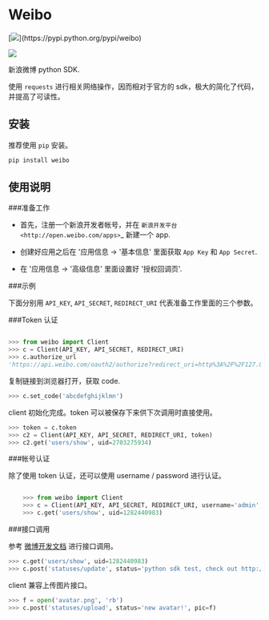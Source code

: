 Weibo
=====

[![](http://img.shields.io/pypi/v/weibo.svg?style=flat"mylib")](https://pypi.python.org/pypi/weibo)

[![](http://img.shields.io/pypi/dm/weibo.svg?style=flat)](https://pypi.python.org/pypi/weibo)


新浪微博 python SDK.

使用 `requests` 进行相关网络操作，因而相对于官方的 sdk，极大的简化了代码，并提高了可读性。


安装
----

推荐使用 `pip` 安装。

``` bash
pip install weibo
```

使用说明
--------

###准备工作


- 首先，注册一个新浪开发者帐号，并在 `新浪开发平台 <http://open.weibo.com/apps>`_ 新建一个 app.

- 创建好应用之后在 '应用信息 -> '基本信息' 里面获取 `App Key` 和 `App Secret`.

- 在 '应用信息 -> '高级信息' 里面设置好 '授权回调页'.

###示例


下面分别用 `API_KEY`, `API_SECRET`, `REDIRECT_URI` 代表准备工作里面的三个参数。


###Token 认证


```python

>>> from weibo import Client
>>> c = Client(API_KEY, API_SECRET, REDIRECT_URI)
>>> c.authorize_url
'https://api.weibo.com/oauth2/authorize?redirect_uri=http%3A%2F%2F127.0.0.1%2Fcallback&client_id=123456'
```
复制链接到浏览器打开，获取 code.

``` python
>>> c.set_code('abcdefghijklmn')
```

client 初始化完成。token 可以被保存下来供下次调用时直接使用。

```python
>>> token = c.token
>>> c2 = Client(API_KEY, API_SECRET, REDIRECT_URI, token)
>>> c2.get('users/show', uid=2703275934)
```

###帐号认证


除了使用 token 认证，还可以使用 username / password 进行认证。

```python

    >>> from weibo import Client
    >>> c = Client(API_KEY, API_SECRET, REDIRECT_URI, username='admin', password='secret')
    >>> c.get('users/show', uid=1282440983)
```
###接口调用


参考 [微博开发文档](http://open.weibo.com/wiki/API%E6%96%87%E6%A1%A3_V2) 进行接口调用。

```python
>>> c.get('users/show', uid=1282440983)
>>> c.post('statuses/update', status='python sdk test, check out http://lxyu.github.io/weibo/')
```
client 兼容上传图片接口。

````python
>>> f = open('avatar.png', 'rb')
>>> c.post('statuses/upload', status='new avatar!', pic=f)
````
